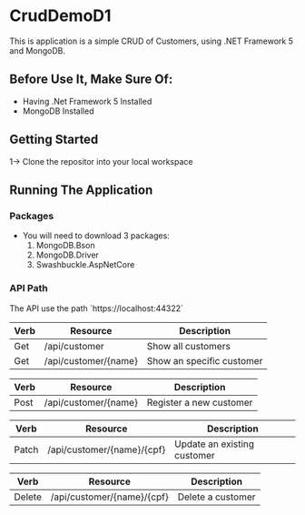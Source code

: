 # CrudDemoD1
This is application is a simple CRUD of Customers, using .NET Framework 5 and MongoDB.

## Before Use It, Make Sure Of:
- Having .Net Framework 5 Installed
- MongoDB Installed

## Getting Started

1-> Clone the repositor into your local workspace

## Running The Application
### Packages
 - You will need to download 3 packages:
   1. MongoDB.Bson
   2. MongoDB.Driver
   3. Swashbuckle.AspNetCore

### API Path
The API use the path `https://localhost:44322´

| Verb | Resource | Description |
|------|----------|-------------|
| Get  |/api/customer | Show all customers |
| Get  |/api/customer/{name}          | Show an specific customer|

| Verb | Resource | Description |
|------|----------|-------------|
| Post  |/api/customer/{name} | Register a new customer          |

| Verb | Resource | Description |
|------|----------|-------------|
| Patch  |/api/customer/{name}/{cpf} | Update an existing customer|

| Verb | Resource | Description |
|------|----------|-------------|
| Delete  |/api/customer/{name}/{cpf} | Delete a customer         |




